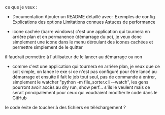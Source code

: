 
ce que je veux : 

- Documentation
Ajouter un README détaillé avec :
Exemples de config
Explications des options
Limitations connues
Astuces de performance

- icone cachée (barre windows)
c'est une application qui tournera en arrière plan et en permanence (démarrage du pc),
 je veux donc simplement une icone dans le menu déroulant des icones cachées et permettre simplement de le quitter

il faudrait permettre à l'utilisateur de le lancer au démarrage ou non

- comme c'est une application qui tournera en arrière plan, je veux que ce soit simple, on lance le exe si ce n'est pas configuré
pour être lancé au démarrage et ensuite il fait le job tout seul, pas de commande à entrer, simplement le watcher "python -m file_sorter.cli --watch", les gens pourront avoir accès au dry run, show perf... s'ils le veulent mais ce serait principalement pour ceux qui voudraient modifier le code dans le GitHub


le code évite de toucher à des fichiers en téléchargement ?
